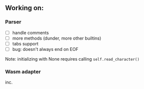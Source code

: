 ## Working on:
### Parser
- [ ] handle comments
- [ ] more methods (dunder, more other builtins)
- [ ] tabs support
- [ ] bug: doesn't always end on EOF

Note: initializing with None requires calling `self.read_character()`

### Wasm adapter
inc.
